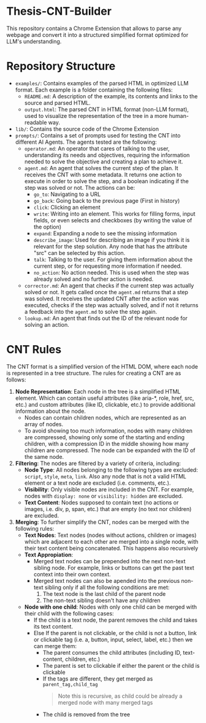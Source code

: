 # Thesis-CNT-Builder

This repository contains a Chrome Extension that allows to parse any webpage and convert it into a structured simplified format optimized for LLM's understanding.

# Repository Structure
- `examples/`: Contains examples of the parsed HTML in optimized LLM format. Each example is a folder containing the following files:
  - `README.md`: A description of the example, its contents and links to the source and parsed HTML.
  - `output.html`: The parsed CNT in HTML format (non-LLM format), used to visualize the representation of the tree in a more human-readable way.
- `lib/`: Contains the source code of the Chrome Extension
- `prompts/`: Contains a set of prompts used for testing the CNT into different AI Agents. The agents tested are the following:
  - `operator.md`: An operator that cares of talking to the user, understanding its needs and objectives, requiring the information needed to solve the objective and creating a plan to achieve it.
  - `agent.md`: An agent that solves the current step of the plan. It receives the CNT with some metadata. It returns one action to execute in order to solve the step, and a boolean indicating if the step was solved or not. The actions can be:
    - `go_to`: Navigating to a URL
    - `go_back`: Going back to the previous page (First in history)
    - `click`: Clicking an element
    - `write`: Writing into an element. This works for filling forms, input fields, or even selects and checkboxes (by writing the value of the option)
    - `expand`: Expanding a node to see the missing information
    - `describe_image`: Used for describing an image if you think it is relevant for the step solution. Any node that has the attribute "src" can be selected by this action.
    - `talk`: Talking to the user. For giving them information about the current step, or for requesting more information if needed.
    - `no_action`: No action needed. This is used when the step was already solved and no further action is needed. 
  - `corrector.md`: An agent that checks if the current step was actually solved or not. It gets called once the `agent.md` returns that a step was solved. It receives the updated CNT after the action was executed, checks if the step was actually solved, and if not it returns a feedback into the `agent.md` to solve the step again.
  - `lookup.md`: An agent that finds out the ID of the relevant node for solving an action.

# CNT Rules
The CNT format is a simplified version of the HTML DOM, where each node is represented in a tree structure. The rules for creating a CNT are as follows:
1. **Node Representation**: Each node in the tree is a simplified HTML element. Which can contain useful attributes (like aria-*, role, href, src, etc.) and custom attributes (like ID, clickable, etc.) to provide additional information about the node.
   - Nodes can contain children nodes, which are represented as an array of nodes.
   - To avoid showing too much information, nodes with many children are compressed, showing only some of the starting and ending children, with a compression ID in the middle showing how many children are compressed. The node can be expanded with the ID of the same node.
2. **Filtering**: The nodes are filtered by a variety of criteria, including:
   - **Node Type**: All nodes belonging to the following types are excluded: `script`, `style`, `meta`, `link`. Also any node that is not a valid HTML element or a text node are excluded (i.e. comments, etc.).
   - **Visibility**: Only visible nodes are included in the CNT. For example, nodes with `display: none` or `visibility: hidden` are excluded.
   - **Text Content**: Nodes supposed to contain text (no actions or images, i.e. div, p, span, etc.) that are empty (no text nor children) are excluded.
3. **Merging**: To further simplify the CNT, nodes can be merged with the following rules:
   - **Text Nodes**: Text nodes (nodes without actions, children or images) which are adjacent to each other are merged into a single node, with their text content being concatenated. This happens also recursively
   - **Text Appropiation**: 
     - Merged text nodes can be prepended into the next non-text sibling node. For example, links or buttons can get the past text context into their own context.
     - Merged text nodes can also be apended into the previous non-text sibling only if all the following conditions are met:
        1. The text node is the last child of the parent node
        2. The non-text sibling doesn't have any children
   - **Node with one child**: Nodes with only one child can be merged with their child with the following cases:
     - If the child is a text node, the parent removes the child and takes its text content.
     - Else If the parent is not clickable, or the child is not a button, link or clickable tag (i.e. a, button, input, select, label, etc.) then we can merge them: 
       - The parent consumes the child attributes (including ID, text-content, children, etc.)
       - The parent is set to clickable if either the parent or the child is clickable
       - If the tags are different, they get merged as `parent_tag,child_tag`
         > Note this is recursive, as child could be already a merged node with many merged tags
       - The child is removed from the tree
